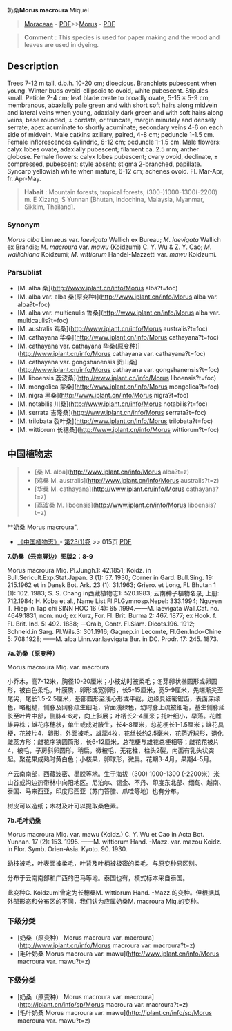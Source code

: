 奶桑**Morus macroura** Miquel

> [Moraceae](http://www.iplant.cn/info/Moraceae?t=foc) - [PDF](http://www.iplant.cn/foc/pdf/Moraceae.pdf)>>[Morus](http://www.iplant.cn/info/Morus?t=foc) - [PDF](http://www.iplant.cn/foc/pdf/Morus.pdf)

> **Comment** : 
> This species is used for paper making and the wood and leaves are used in dyeing.

## Description

Trees 7-12 m tall, d.b.h. 10-20 cm; dioecious. Branchlets pubescent when young. Winter buds ovoid-ellipsoid to ovoid, white pubescent. Stipules small. Petiole 2-4 cm; leaf blade ovate to broadly ovate, 5-15 × 5-9 cm, membranous, abaxially pale green and with short soft hairs along midvein and lateral veins when young, adaxially dark green and with soft hairs along veins, base rounded, ± cordate, or truncate, margin minutely and densely serrate, apex acuminate to shortly acuminate; secondary veins 4-6 on each side of midvein. Male catkins axillary, paired, 4-8 cm; peduncle 1-1.5 cm. Female inflorescences cylindric, 6-12 cm; peduncle 1-1.5 cm. Male flowers: calyx lobes ovate, adaxially pubescent; filament ca. 2.5 mm; anther globose. Female flowers: calyx lobes pubescent; ovary ovoid, declinate, ± compressed, pubescent; style absent; stigma 2-branched, papillate. Syncarp yellowish white when mature, 6-12 cm; achenes ovoid. Fl. Mar-Apr, fr. Apr-May.

> **Habait** : 
> Mountain forests, tropical forests; (300-)1000-1300(-2200) m. E Xizang, S Yunnan [Bhutan, Indochina, Malaysia, Myanmar, Sikkim, Thailand].

### Synonym
*Morus* *alba* Linnaeus var. *laevigata* Wallich ex Bureau; *M*. *laevigata* Wallich ex Brandis; *M*. *macroura* var. *mawu* (Koidzumi) C. Y. Wu & Z. Y. Cao; *M*. *wallichiana* Koidzumi; *M*. *wittiorum* Handel-Mazzetti var. *mawu* Koidzumi.

### Parsublist

* [M.  alba  桑](http://www.iplant.cn/info/Morus alba?t=foc)
* [M.  alba var. alba  桑(原变种)](http://www.iplant.cn/info/Morus alba var. alba?t=foc)
* [M.  alba var. multicaulis  鲁桑](http://www.iplant.cn/info/Morus alba var. multicaulis?t=foc)
* [M.  australis  鸡桑](http://www.iplant.cn/info/Morus australis?t=foc)
* [M.  cathayana  华桑](http://www.iplant.cn/info/Morus cathayana?t=foc)
* [M.  cathayana var. cathayana  华桑(原变种)](http://www.iplant.cn/info/Morus cathayana var. cathayana?t=foc)
* [M.  cathayana var. gongshanensis  贡山桑](http://www.iplant.cn/info/Morus cathayana var. gongshanensis?t=foc)
* [M.  liboensis  荔波桑](http://www.iplant.cn/info/Morus liboensis?t=foc)
* [M.  mongolica  蒙桑](http://www.iplant.cn/info/Morus mongolica?t=foc)
* [M.  nigra  黑桑](http://www.iplant.cn/info/Morus nigra?t=foc)
* [M.  notabilis  川桑](http://www.iplant.cn/info/Morus notabilis?t=foc)
* [M.  serrata  吉隆桑](http://www.iplant.cn/info/Morus serrata?t=foc)
* [M.  trilobata  裂叶桑](http://www.iplant.cn/info/Morus trilobata?t=foc)
* [M.  wittiorum  长穗桑](http://www.iplant.cn/info/Morus wittiorum?t=foc)

## 中国植物志

> * [桑  M.  alba](http://www.iplant.cn/info/Morus alba?t=z)
> * [鸡桑  M.  australis](http://www.iplant.cn/info/Morus australis?t=z)
> * [华桑  M.  cathayana](http://www.iplant.cn/info/Morus cathayana?t=z)
> * [荔波桑  M.  liboensis](http://www.iplant.cn/info/Morus liboensis?t=z)

**奶桑 Morus macroura",

* [《中国植物志》](http://www.iplant.cn/frps)- [第23(1)卷](http://www.iplant.cn/frps/vol/23(1)) >> 015页 [PDF](http://www.iplant.cn/frps/pdf/23(1)/015a.pdf)

**7.奶桑（云南屏边）图版2：8-9**

Morus macroura Miq. Pl.Jungh.1: 42.1851; Koidz. in Bull.Sericult.Exp.Stat.Japan. 3 (1): 57. 1930; Corner in Gard. Bull.Sing. 19: 215.1962 et in Dansk Bot. Ark. 23 (1): 31.1963; Griero. et Long, Fl. Bhutan 1 (1): 102. 1983; S. S. Chang in西藏植物志1: 520.1983; 云南种子植物名录, 上册: 712.1984; H. Koba et al., Name List Fl.Pl.Gymnosp.Nepel: 333.1994; Nguyen T. Hiep in Tap chi SINN HOC 16 (4): 65 .1994.——M. laevigata Wall.Cat. no. 4649.1831, nom. nud; ex Kurz, For. Fl. Brit. Burma 2: 467. 1877; ex Hook. f. Fl. Brit. Ind. 5: 492. 1888; －Craib, Contr. Fl.Siam. Dicots.196. 1912; Schneid.in Sarg. Pl.Wils.3: 301.1916; Gagnep.in Lecomte, Fl.Gen.Indo-Chine 5: 708.1928; ——M. alba Linn.var.laevigata Bur. in DC. Prodr. 17: 245. 1873.

**7a.奶桑（原变种）**

Morus macroura Miq. var. macroura

小乔木，高7-12米，胸径10-20厘米；小枝幼时被柔毛；冬芽卵状椭圆形或卵圆形，被白色柔毛。叶膜质，卵形或宽卵形，长5-15厘米，宽5-9厘米，先端渐尖至尾尖，尾长1.5-2.5厘米，基部圆形至浅心形或平截，边缘具细密锯齿，表面深绿色，略粗糙，侧脉及网脉疏生细毛，背面浅绿色，幼时脉上疏被细毛，基生侧脉延长至叶片中部，侧脉4-6对，向上斜展；叶柄长2-4厘米；托叶细小，早落。花雌雄异株；雄花序穗状，单生或成对腋生，长4-8厘米，总花梗长1-1.5厘米；雄花具梗，花被片4，卵形，外面被毛，雄蕊4枚，花丝长约2.5毫米，花药近球形，退化雌蕊方形；雌花序狭圆筒形，长6-12厘米，总花梗与雄花总梗相等；雌花花被片4，被毛，子房斜卵圆形，稍扁，微被毛，无花柱，柱头2裂，内面有乳头状突起。聚花果成熟时黄白色；小核果，卵球形，微扁。花期3-4月，果期4-5月。

产云南南部，西藏波密、墨脱等地。生于海拔（300) 1000-1300 (-2200米）米山谷或沟边热带林中向阳地区。尼泊尔、锡金、不丹、印度东北部、缅甸、越南、泰国、马来西亚，印度尼西亚（苏门答腊、爪哇等地）也有分布。

树皮可以造纸；木材及叶可以提取桑色素。

**7b.毛叶奶桑**

Morus macroura Miq. var. mawu (Koidz.) C. Y. Wu et Cao in Acta Bot. Yunnan. 17 (2): 153. 1995. ——M. wittiorum Hand. -Mazz. var. mazou Koidz. in Flor. Symb. Orien-Asia. Kyoto. 90. 1930.

幼枝被毛，叶表面被柔毛，叶背及叶柄被极密的柔毛。与原变种易区别。

分布于云南南部和广西的巴马等地。泰国也有，模式标本采自泰国。

此变种G. Koidzumi曾定为长穗桑M. wittiorum Hand. -Mazz.的变种。但根据其外部形态和分布区的不同，我们认为应属奶桑M. macroura Miq.的变种。

### 下级分类
* [奶桑（原变种）  Morus macroura var. macroura](http://www.iplant.cn/info/Morus macroura var. macroura?t=z)
* [毛叶奶桑  Morus macroura var. mawu](http://www.iplant.cn/info/Morus macroura var. mawu?t=z)

### 下级分类
* [奶桑（原变种）  Morus macroura var. macroura](http://iplant.cn/info/sp/Morus macroura var. macroura?t=z)
* [毛叶奶桑  Morus macroura var. mawu](http://iplant.cn/info/sp/Morus macroura var. mawu?t=z)
